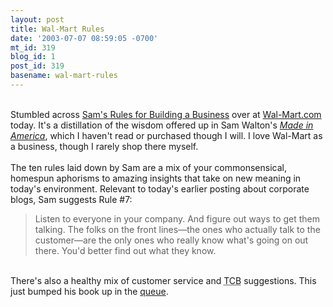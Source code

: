 ```yaml
---
layout: post
title: Wal-Mart Rules
date: '2003-07-07 08:59:05 -0700'
mt_id: 319
blog_id: 1
post_id: 319
basename: wal-mart-rules
---
```

<br />Stumbled across <a href="http://www.walmartstores.com/wmstore/wmstores/Mainabout.jsp?pagetype=about&amp;categoryOID=-8992&amp;subCatOID=-8995&amp;template=DisplayAllContents.jsp">Sam's Rules for Building a Business</a> over at <a href="http://www.walmart.com/">Wal-Mart.com</a> today. It's a distillation of the wisdom offered up in Sam Walton's <a href="http://www.amazon.com/exec/obidos/ASIN/0553562835/bbrown-20/ref=nosim/" title="Amazon link"><cite>Made in America</cite></a>, which I haven't read or purchased though I will. I love Wal-Mart as a business, though I rarely shop there myself.<br /><br />The ten rules laid down by Sam are a mix of your commonsensical, homespun aphorisms to amazing insights that take on new meaning in today's environment. Relevant to today's earlier posting about corporate blogs, Sam suggests Rule #7:<br /><blockquote>Listen to everyone in your company. And figure out ways to get them talking. The folks on the front lines&#x2014;the ones who actually talk to the customer&#x2014;are the only ones who really know what's going on out there. You'd better find out what they know.</blockquote><br />There's also a healthy mix of customer service and <acronym title="Taking Care of Business">TCB</acronym> suggestions. This just bumped his book up in the <a href="/lists/currentreading.cfm">queue</a>.<br /><br /><br />
